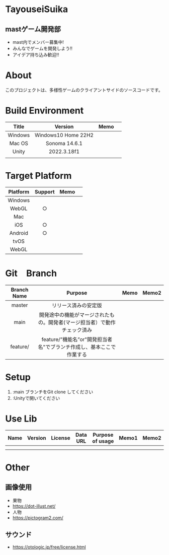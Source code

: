 # TayouseiSuika

## mastゲーム開発部
- mast内でメンバー募集中!
- みんなでゲームを開発しよう!!
- アイデア持ち込み歓迎!!


# About
このプロジェクトは、多様性ゲームのクライアントサイドのソースコードです。


# Build Environment

| Title |  Version   | Memo  |       |
| :---: | :--------: | :---: | :---: |
|  Windows | Windows10 Home 22H2 |       |       |
|  Mac OS | Sonoma 14.6.1 |       |       |
| Unity | 2022.3.18f1 |       |       |
|       |            |       |       |


# Target Platform

| Platform | Support | Memo  |       |
| :------: | :-----: | :---: | :---: |
| Windows  |         |       |       |
|  WebGL   |    ○    |       |       |
|   Mac    |         |       |       |
|   iOS    |    ○    |       |       |
| Android  |    ○    |       |       |
|   tvOS   |         |       |       |
|  WebGL   |         |       |       |

# Git　Branch
| Branch Name |                                  Purpose                                  | Memo  | Memo2 |
| :---------: | :-----------------------------------------------------------------------: | :---: | :---: |
|   master    |                           リリース済みの安定版                            |       |       |
|   main   | 開発途中の機能がマージされたもの。開発者(マージ担当者）で動作チェック済み |       |       |
|  feature/   |   feature/”機能名”or"開発担当者名"でブランチ作成し、基本ここで作業する    |       |       |


# Setup

1. :main ブランチをGit clone してください
2. :Unityで開いてください　

<!-- # Useful Function

* Function1
 
 Menu->Debug->Dev1
 を押すとデバッグ機能がうごきます -->

<!-- # Important Point

日本語ファイルを含めてると、ほげほげSDKがバグります。 -->


# Use Lib

|   Name    | Version | License |           Data URL           |  Purpose of usage  |                 Memo1                 | Memo2 |
| :-------: | :-----: | :-----: | :--------------------------: | :----------------: | :-----------------------------------: | :---: |
|  |  |  |  |  |  |  |
|  |  |  |  |  |  |  |


# Other

## 画像使用
- 果物
 - https://dot-illust.net/
- 人物
 - https://pictogram2.com/

## サウンド
- https://otologic.jp/free/license.html